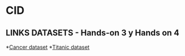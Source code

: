 # CID
## LINKS DATASETS - Hands-on 3 y Hands on 4
*[Cancer dataset](https://www.kaggle.com/datasets/erdemtaha/cancer-data)
*[Titanic dataset](https://www.kaggle.com/datasets/yasserh/titanic-dataset)
